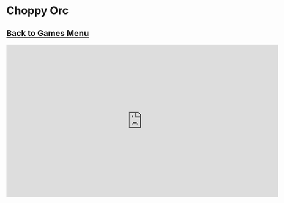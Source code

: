 # Choppy Orc
## [Back to Games Menu](https://simatalk.github.io/games)

<iframe src="https://or321.github.io/choppy-orc-autosplitter/" style="width:710px;height:400px;border:0"></iframe>
